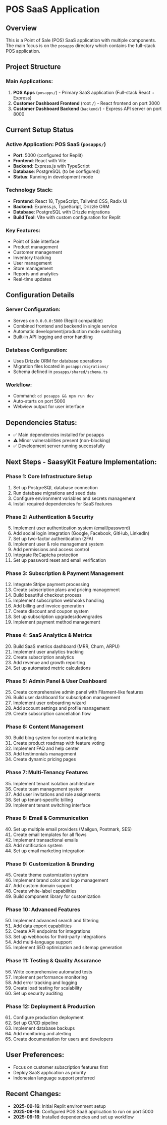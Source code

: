 # POS SaaS Application

## Overview
This is a Point of Sale (POS) SaaS application with multiple components. The main focus is on the `posapps` directory which contains the full-stack POS application.

## Project Structure

### Main Applications:
1. **POS Apps** (`posapps/`) - Primary SaaS application (Full-stack React + Express)
2. **Customer Dashboard Frontend** (root `/`) - React frontend on port 3000
3. **Customer Dashboard Backend** (`backend/`) - Express API server on port 8000

## Current Setup Status

### Active Application: POS SaaS (`posapps/`)
- **Port**: 5000 (configured for Replit)
- **Frontend**: React with Vite
- **Backend**: Express.js with TypeScript
- **Database**: PostgreSQL (to be configured)
- **Status**: Running in development mode

### Technology Stack:
- **Frontend**: React 18, TypeScript, Tailwind CSS, Radix UI
- **Backend**: Express.js, TypeScript, Drizzle ORM
- **Database**: PostgreSQL with Drizzle migrations
- **Build Tool**: Vite with custom configuration for Replit

### Key Features:
- Point of Sale interface
- Product management
- Customer management
- Inventory tracking
- User management
- Store management
- Reports and analytics
- Real-time updates

## Configuration Details

### Server Configuration:
- Serves on `0.0.0.0:5000` (Replit compatible)
- Combined frontend and backend in single service
- Automatic development/production mode switching
- Built-in API logging and error handling

### Database Configuration:
- Uses Drizzle ORM for database operations
- Migration files located in `posapps/migrations/`
- Schema defined in `posapps/shared/schema.ts`

### Workflow:
- Command: `cd posapps && npm run dev`
- Auto-starts on port 5000
- Webview output for user interface

## Dependencies Status:
- ✅ Main dependencies installed for posapps
- ⚠️  Minor vulnerabilities present (non-blocking)
- ✅ Development server running successfully

## Next Steps - SaasyKit Feature Implementation:

### Phase 1: Core Infrastructure Setup
1. Set up PostgreSQL database connection
2. Run database migrations and seed data
3. Configure environment variables and secrets management
4. Install required dependencies for SaaS features

### Phase 2: Authentication & Security
5. Implement user authentication system (email/password)
6. Add social login integration (Google, Facebook, GitHub, LinkedIn)
7. Set up two-factor authentication (2FA)
8. Implement user & role management system
9. Add permissions and access control
10. Integrate ReCaptcha protection
11. Set up password reset and email verification

### Phase 3: Subscription & Payment Management
12. Integrate Stripe payment processing
13. Create subscription plans and pricing management
14. Build beautiful checkout process
15. Implement subscription webhooks handling
16. Add billing and invoice generation
17. Create discount and coupon system
18. Set up subscription upgrades/downgrades
19. Implement payment method management

### Phase 4: SaaS Analytics & Metrics
20. Build SaaS metrics dashboard (MRR, Churn, ARPU)
21. Implement user analytics tracking
22. Create subscription analytics
23. Add revenue and growth reporting
24. Set up automated metric calculations

### Phase 5: Admin Panel & User Dashboard
25. Create comprehensive admin panel with Filament-like features
26. Build user dashboard for subscription management
27. Implement user onboarding wizard
28. Add account settings and profile management
29. Create subscription cancellation flow

### Phase 6: Content Management
30. Build blog system for content marketing
31. Create product roadmap with feature voting
32. Implement FAQ and help center
33. Add testimonials management
34. Create dynamic pricing pages

### Phase 7: Multi-Tenancy Features
35. Implement tenant isolation architecture
36. Create team management system
37. Add user invitations and role assignments
38. Set up tenant-specific billing
39. Implement tenant switching interface

### Phase 8: Email & Communication
40. Set up multiple email providers (Mailgun, Postmark, SES)
41. Create email templates for all flows
42. Implement transactional emails
43. Add notification system
44. Set up email marketing integration

### Phase 9: Customization & Branding
45. Create theme customization system
46. Implement brand color and logo management
47. Add custom domain support
48. Create white-label capabilities
49. Build component library for customization

### Phase 10: Advanced Features
50. Implement advanced search and filtering
51. Add data export capabilities
52. Create API endpoints for integrations
53. Set up webhooks for third-party integrations
54. Add multi-language support
55. Implement SEO optimization and sitemap generation

### Phase 11: Testing & Quality Assurance
56. Write comprehensive automated tests
57. Implement performance monitoring
58. Add error tracking and logging
59. Create load testing for scalability
60. Set up security auditing

### Phase 12: Deployment & Production
61. Configure production deployment
62. Set up CI/CD pipeline
63. Implement database backups
64. Add monitoring and alerting
65. Create documentation for users and developers

## User Preferences:
- Focus on customer subscription features first
- Deploy SaaS application as priority
- Indonesian language support preferred

## Recent Changes:
- **2025-09-16**: Initial Replit environment setup
- **2025-09-16**: Configured POS SaaS application to run on port 5000
- **2025-09-16**: Installed dependencies and set up workflow